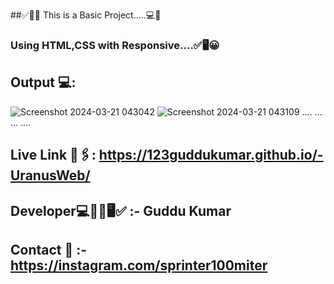 ##✅👨‍💻 This is a Basic Project.....💻📱
### Using HTML,CSS with Responsive....✅🖥️😀
## Output 💻: 
![Screenshot 2024-03-21 043042](https://github.com/123guddukumar/-UranusWeb/assets/144515917/a2fe29d5-e1f7-499b-9b69-7027581120b0)
![Screenshot 2024-03-21 043109](https://github.com/123guddukumar/-UranusWeb/assets/144515917/e530ac8e-e6fa-428b-80de-52a9d1418441)
....
...
...
....
## Live Link 🔗🖇️:  https://123guddukumar.github.io/-UranusWeb/

## Developer💻👨‍💻🖥️✅ :- Guddu Kumar 
## Contact 📱 :- https://instagram.com/sprinter100miter
